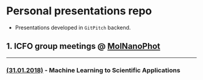 # Personal presentations repo

* Presentations developed in `GitPitch` backend.

## 1. ICFO group meetings @ [MolNanoPhot](https://www.icfo.es/research/groups-details?group_id=24)
___


### [(31.01.2018)](https://gitpitch.com/leaxp/present-repo/master?p=gm-1) - Machine Learning to Scientific Applications
